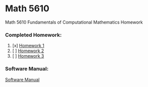 # Math 5610
Math 5610 Fundamentals of Computational Mathematics Homework


### Completed Homework:

1. [x] [Homework 1](homework/1)
2. [ ] [Homework 2](homework/2)
3. [ ] [Homework 3](homework/3)

### Software Manual:

[Software Manual](Software_Manual/README.md)

